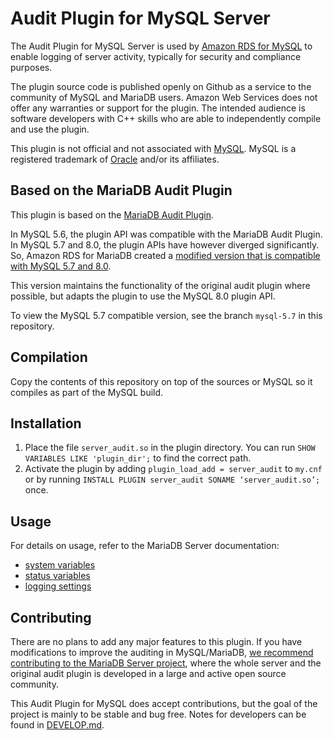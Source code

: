 # Audit Plugin for MySQL Server

The Audit Plugin for MySQL Server is used by [Amazon RDS for
MySQL](https://aws.amazon.com/rds/mysql/) to enable logging of server activity,
typically for security and compliance purposes.

The plugin source code is published openly on Github as a service to the
community of MySQL and MariaDB users. Amazon Web Services does not offer any
warranties or support for the plugin. The intended audience is software
developers with C++ skills who are able to independently compile and use the
plugin.

This plugin is not official and not associated with
[MySQL](https://www.mysql.com/). MySQL is a registered trademark of
[Oracle](https://www.oracle.com/legal/trademarks.html) and/or its affiliates.

## Based on the MariaDB Audit Plugin

This plugin is based on the [MariaDB Audit
Plugin](https://github.com/MariaDB/server/tree/10.8/plugin/server_audit).

In MySQL 5.6, the plugin API was compatible with the MariaDB Audit Plugin.
In MySQL 5.7 and 8.0, the plugin APIs have however diverged significantly.
So, Amazon RDS for MariaDB created a [modified version that is compatible
with MySQL 5.7 and 8.0](https://aws.amazon.com/about-aws/whats-new/2021/06/amazon-rds-supports-mariadb-audit-plugin-for-mysql-version-8-0/).

This version maintains the functionality of the original audit plugin where
possible, but adapts the plugin to use the MySQL 8.0 plugin API.

To view the MySQL 5.7 compatible version, see the branch `mysql-5.7` in this
repository.

## Compilation

Copy the contents of this repository on top of the sources or MySQL so it
compiles as part of the MySQL build.

## Installation

1. Place the file `server_audit.so` in the plugin directory. You can run `SHOW VARIABLES LIKE 'plugin_dir';` to find the correct path.
2. Activate the plugin by adding `plugin_load_add = server_audit` to `my.cnf` or by running `INSTALL PLUGIN server_audit SONAME ‘server_audit.so’;` once.

## Usage

For details on usage, refer to the MariaDB Server documentation:

* [system variables](https://mariadb.com/kb/en/mariadb-audit-plugin-options-and-system-variables/)
* [status variables](https://mariadb.com/kb/en/mariadb-audit-plugin-status-variables/)
* [logging settings](https://mariadb.com/kb/en/mariadb-audit-plugin-log-settings/)

## Contributing

There are no plans to add any major features to this plugin. If you have modifications to improve the auditing in MySQL/MariaDB, [we recommend contributing to the MariaDB Server project](https://mariadb.org/contribute/), where the whole server and the original audit plugin is developed in a large and active open source community.

This Audit Plugin for MySQL does accept contributions, but the goal of the project is mainly to be stable and bug free. Notes for developers can be found in [DEVELOP.md](DEVELOP.md).
